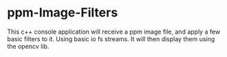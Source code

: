 # ppm-Image-Filters
This c++ console application will receive a ppm image file, and apply a few basic filters to it. Using basic io fs streams. It will then display them using the opencv lib.
